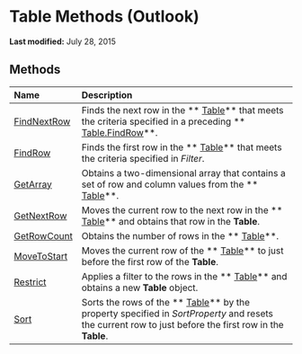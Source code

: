 
# Table Methods (Outlook)

 **Last modified:** July 28, 2015


## Methods



|**Name**|**Description**|
|:-----|:-----|
| [FindNextRow](e09019ca-e4bb-2597-7b9e-a56c1b5fce6c.md)|Finds the next row in the  ** [Table](0affaafd-93fe-227a-acee-e09a86cadc20.md)** that meets the criteria specified in a preceding ** [Table.FindRow](5722cf58-d026-007a-558f-90b73bad920d.md)**.|
| [FindRow](5722cf58-d026-007a-558f-90b73bad920d.md)|Finds the first row in the  ** [Table](0affaafd-93fe-227a-acee-e09a86cadc20.md)** that meets the criteria specified in _Filter_.|
| [GetArray](2594bb2e-290f-8e88-52d1-cd2b2191bbe3.md)|Obtains a two-dimensional array that contains a set of row and column values from the  ** [Table](0affaafd-93fe-227a-acee-e09a86cadc20.md)**.|
| [GetNextRow](e01ddaa0-a869-2f52-5e46-84d4d4090e61.md)|Moves the current row to the next row in the  ** [Table](0affaafd-93fe-227a-acee-e09a86cadc20.md)** and obtains that row in the **Table**.|
| [GetRowCount](06014c43-700a-8502-bad7-b3f93a22e870.md)|Obtains the number of rows in the  ** [Table](0affaafd-93fe-227a-acee-e09a86cadc20.md)**.|
| [MoveToStart](af499471-dd21-9374-7399-3ce977368015.md)|Moves the current row of the  ** [Table](0affaafd-93fe-227a-acee-e09a86cadc20.md)** to just before the first row of the **Table**.|
| [Restrict](ecdd30f6-e12c-8025-3ded-592d2fad2bb8.md)|Applies a filter to the rows in the  ** [Table](0affaafd-93fe-227a-acee-e09a86cadc20.md)** and obtains a new **Table** object.|
| [Sort](4e4867c2-27b8-f920-59ce-b60116d22054.md)|Sorts the rows of the  ** [Table](0affaafd-93fe-227a-acee-e09a86cadc20.md)** by the property specified in _SortProperty_ and resets the current row to just before the first row in the **Table**.|
